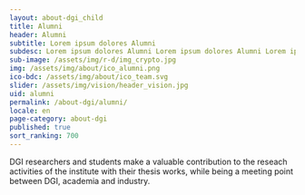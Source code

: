 ```yaml
---
layout: about-dgi_child
title: Alumni
header: Alumni
subtitle: Lorem ipsum dolores Alumni
subdesc: Lorem ipsum dolores Alumni Lorem ipsum dolores Alumni Lorem ipsum dolores Vision Nam eget mi et neque congue porttitor. Nunc tincidunt metus nec tortor cursus, id faucibus nisi commodo. Integer condimentum diam odio, in fringilla risus dapibus vitae. Nulla nec odio sit amet risus ullamcorper lobortis. Suspendisse ut nisi a arcu ultrices efficitur. Integer odio eros, consectetur sit amet dui ut, pulvinar tristique velit.   
sub-image: /assets/img/r-d/img_crypto.jpg
img: /assets/img/about/ico_alumni.png
ico-bdc: /assets/img/about/ico_team.svg
slider: /assets/img/vision/header_vision.jpg
uid: alumni
permalink: /about-dgi/alumni/
locale: en
page-category: about-dgi
published: true
sort_ranking: 700
---
```


DGI researchers and students make a valuable contribution to the reseach activities of the institute with their thesis works, while being a meeting point between DGI, academia and industry.

